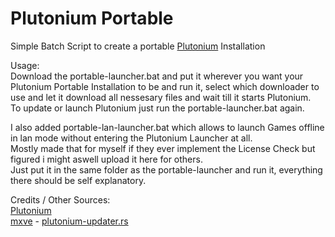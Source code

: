 # Plutonium Portable
Simple Batch Script to create a portable [Plutonium](https://plutonium.pw) Installation

Usage:<br>
Download the portable-launcher.bat and put it wherever you want your Plutonium Portable Installation to be and run it, select which downloader to use and let it download all nessesary files and wait till it starts Plutonium.<br>
To update or launch Plutonium just run the portable-launcher.bat again.

I also added portable-lan-launcher.bat which allows to launch Games offline in lan mode without entering the Plutonium Launcher at all.<br>
Mostly made that for myself if they ever implement the License Check but figured i might aswell upload it here for others.<br>
Just put it in the same folder as the portable-launcher and run it, everything there should be self explanatory.

Credits / Other Sources:<br>
[Plutonium](https://plutonium.pw)<br>
[mxve](https://github.com/mxve) - [plutonium-updater.rs](https://github.com/mxve/plutonium-updater.rs)
